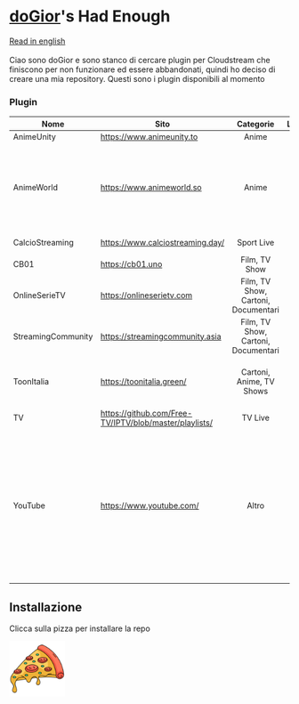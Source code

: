 # [doGior](https://github.com/doGior)'s Had Enough
[Read in english](https://github.com/doGior/doGiorsHadEnough/blob/master/README_en.md) <br><br>
Ciao sono doGior e sono stanco di cercare plugin per Cloudstream che finiscono per non funzionare
ed essere abbandonati, quindi ho deciso di creare una mia repository. Questi sono i plugin
disponibili al momento

### Plugin

| **Nome**           | **Sito**                                               |            **Categorie**            | **Lingua** | **Funzionante** | **Note**                                                                                                                                                                                                  |
|--------------------|--------------------------------------------------------|:-----------------------------------:|:----------:|:---------------:|-----------------------------------------------------------------------------------------------------------------------------------------------------------------------------------------------------------|  
| AnimeUnity         | https://www.animeunity.to                              |                Anime                |    🇮🇹    |        ✅        |                                                                                                                                                                                                           |
| AnimeWorld         | https://www.animeworld.so                              |                Anime                |    🇮🇹    |        ✅        | Se ti spunta "Connection timed out" prova ad andare nelle impostazioni e imposta dns su https su cloudflare                                                                                               |
| CalcioStreaming    | https://www.calciostreaming.day/                       |             Sport Live              |    🇮🇹    |        ✅        | Fork da [ItalianProvider](https://github.com/Gian-Fr/ItalianProvider)                                                                                                                                     |
| CB01               | https://cb01.uno                                       |            Film, TV Show            |    🇮🇹    |        ✅        |                                                                                                                                                                                                           |
| OnlineSerieTV      | https://onlineserietv.com                              | Film, TV Show, Cartoni, Documentari |    🇮🇹    |        ✅        |                                                                                                                                                                                                           |
| StreamingCommunity | https://streamingcommunity.asia                        | Film, TV Show, Cartoni, Documentari |    🇮🇹    |        ✅        |                                                                                                                                                                                                           |
| ToonItalia         | https://toonitalia.green/                              |      Cartoni, Anime, TV Shows       |    🇮🇹    |        ✅        | La ricerca non funziona perché hanno implementato cloudflare                                                                                                                                              |
| TV                 | https://github.com/Free-TV/IPTV/blob/master/playlists/ |               TV Live               |    🇺🇳    |        ✅        | Fork da [ItalianProvider](https://github.com/Gian-Fr/ItalianProvider)                                                                                                                                     |
| YouTube            | https://www.youtube.com/                               |                Altro                |    🇺🇳    |        ✅        | Puoi incollare l'url di un canale o di una playlist nelle impostazioni del plugin per averli come sezioni nella homepage. Se li vuoi come "serie tv" abiliti i relativi plugin nella ricerca e cercali lì |

## Installazione

Clicca sulla pizza per installare la repo

[<img alt="alt_text" width="100px" src="pizza.png"/>](https://self-similarity.github.io/http-protocol-redirector?r=cloudstreamrepo://raw.githubusercontent.com/doGior/doGiorsHadEnough/builds/repo.json)